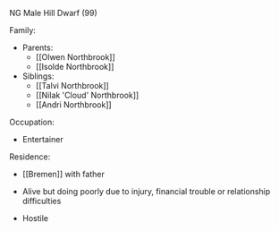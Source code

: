 NG Male Hill Dwarf (99)

Family:
- Parents:
	- [[Olwen Northbrook]]
	- [[Isolde Northbrook]]
- Siblings:
	- [[Talvi Northbrook]]
	- [[Nilak 'Cloud' Northbrook]]
	- [[Andri Northbrook]]

Occupation:
- Entertainer

Residence:
- [[Bremen]] with father





- Alive but doing poorly due to injury, financial trouble or relationship difficulties
- Hostile
